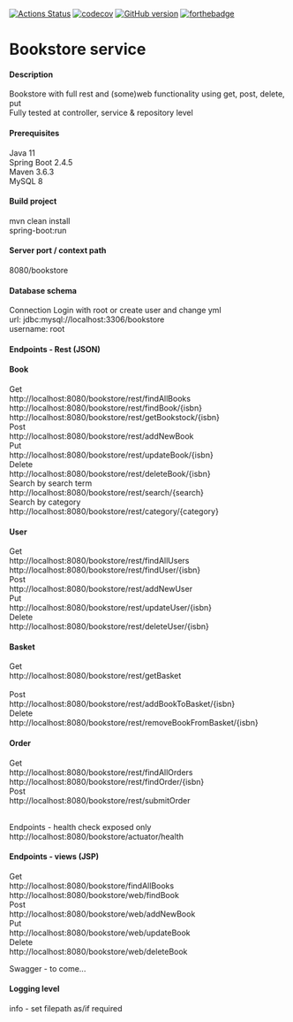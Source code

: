 [![Actions Status](https://github.com/domiballoch/bookstore/actions/workflows/maven.yml/badge.svg)](https://github.com/domiballoch/bookstore/actions)
[![codecov](https://codecov.io/gh/domiballoch/bookstore/branch/master/graph/badge.svg?token=3DQWELQG2V)](https://codecov.io/gh/domiballoch/bookstore)
[![GitHub version](https://badge.fury.io/gh/domiballoch%2Fbookstore.svg)](https://badge.fury.io/gh/domiballoch%2Fbookstore)
[![forthebadge](https://forthebadge.com/images/badges/not-a-bug-a-feature.svg)](https://forthebadge.com)

<h1>Bookstore service</h1>

<h4>Description</h4>
Bookstore with full rest and (some)web functionality using get, post, delete, put
<br/>Fully tested at controller, service & repository level

<h4>Prerequisites</h4>
Java 11
<br/>Spring Boot 2.4.5
<br/>Maven 3.6.3
<br/>MySQL 8

<h4>Build project</h4>
mvn clean install
<br/>spring-boot:run

<h4>Server port / context path</h4>
8080/bookstore

<h4>Database schema</h4
execute bookstore.sql

<h4>Connection</h4>
Login with root or create user and change yml
<br/>url: jdbc:mysql://localhost:3306/bookstore
<br/>username: root

<h4>Endpoints - Rest (JSON)</h4>
<h4>Book</h4>
Get
<br>http://localhost:8080/bookstore/rest/findAllBooks<br/>
http://localhost:8080/bookstore/rest/findBook/{isbn}
http://localhost:8080/bookstore/rest/getBookstock/{isbn}
<br>Post<br/>
http://localhost:8080/bookstore/rest/addNewBook
<br>Put<br/>
http://localhost:8080/bookstore/rest/updateBook/{isbn}
<br>Delete</br>
http://localhost:8080/bookstore/rest/deleteBook/{isbn}
<br>Search by search term<br/>
http://localhost:8080/bookstore/rest/search/{search}
<br>Search by category<br/>
http://localhost:8080/bookstore/rest/category/{category}

<h4>User</h4>
Get
<br>http://localhost:8080/bookstore/rest/findAllUsers<br/>
http://localhost:8080/bookstore/rest/findUser/{isbn}
<br>Post<br/>
http://localhost:8080/bookstore/rest/addNewUser
<br>Put<br/>
http://localhost:8080/bookstore/rest/updateUser/{isbn}
<br>Delete</br>
http://localhost:8080/bookstore/rest/deleteUser/{isbn}

<h4>Basket</h4>
Get
<br>http://localhost:8080/bookstore/rest/getBasket</br>
<br>Post<br/>
http://localhost:8080/bookstore/rest/addBookToBasket/{isbn}
<br>Delete<br/>
http://localhost:8080/bookstore/rest/removeBookFromBasket/{isbn}

<h4>Order</h4>
Get
<br>http://localhost:8080/bookstore/rest/findAllOrders<br/>
http://localhost:8080/bookstore/rest/findOrder/{isbn}
<br>Post<br/>
http://localhost:8080/bookstore/rest/submitOrder

<br>Endpoints - health check exposed only<br/>
http://localhost:8080/bookstore/actuator/health

<h4>Endpoints - views (JSP)</h4>
Get
<br>http://localhost:8080/bookstore/findAllBooks<br/>
http://localhost:8080/bookstore/web/findBook
<br>Post<br/>
http://localhost:8080/bookstore/web/addNewBook
<br>Put<br/>
http://localhost:8080/bookstore/web/updateBook
<br>Delete<br/>
http://localhost:8080/bookstore/web/deleteBook

Swagger - to come...

<h4>Logging level</h4>
info - set filepath as/if required
